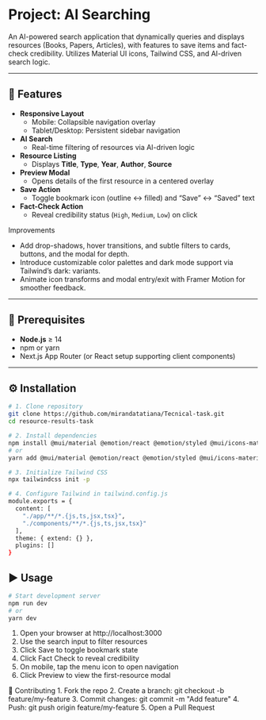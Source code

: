 # Project: AI Searching

An AI-powered search application that dynamically queries and displays resources (Books, Papers, Articles), with features to save items and fact-check credibility. Utilizes Material UI icons, Tailwind CSS, and AI-driven search logic.

---

## 🚀 Features

- **Responsive Layout**  
  - Mobile: Collapsible navigation overlay  
  - Tablet/Desktop: Persistent sidebar navigation  
- **AI Search**  
  - Real-time filtering of resources via AI-driven logic  
- **Resource Listing**  
  - Displays **Title**, **Type**, **Year**, **Author**, **Source**  
- **Preview Modal**  
  - Opens details of the first resource in a centered overlay  
- **Save Action**  
  - Toggle bookmark icon (outline ↔ filled) and “Save” ↔ “Saved” text  
- **Fact-Check Action**  
  - Reveal credibility status (`High`, `Medium`, `Low`) on click
 
Improvements
- Add drop-shadows, hover transitions, and subtle filters to cards, buttons, and the modal for depth.
- Introduce customizable color palettes and dark mode support via Tailwind’s dark: variants.
- Animate icon transforms and modal entry/exit with Framer Motion for smoother feedback.

---

## 🔧 Prerequisites

- **Node.js** ≥ 14  
- npm or yarn  
- Next.js App Router (or React setup supporting client components)  

---

## ⚙️ Installation

```bash
# 1. Clone repository
git clone https://github.com/mirandatatiana/Tecnical-task.git
cd resource-results-task

# 2. Install dependencies
npm install @mui/material @emotion/react @emotion/styled @mui/icons-material tailwindcss postcss autoprefixer
# or
yarn add @mui/material @emotion/react @emotion/styled @mui/icons-material tailwindcss postcss autoprefixer

# 3. Initialize Tailwind CSS
npx tailwindcss init -p

# 4. Configure Tailwind in tailwind.config.js
module.exports = {
  content: [
    "./app/**/*.{js,ts,jsx,tsx}",
    "./components/**/*.{js,ts,jsx,tsx}"
  ],
  theme: { extend: {} },
  plugins: []
}
```
## ▶️ Usage
```bash
# Start development server
npm run dev
# or
yarn dev
```

1.	Open your browser at http://localhost:3000
2.	Use the search input to filter resources
3.	Click Save to toggle bookmark state
4.	Click Fact Check to reveal credibility
5.	On mobile, tap the menu icon to open navigation
6.	Click Preview to view the first-resource modal

🤝 Contributing
	1.	Fork the repo
	2.	Create a branch: git checkout -b feature/my-feature
	3.	Commit changes: git commit -m "Add feature"
	4.	Push: git push origin feature/my-feature
	5.	Open a Pull Request
